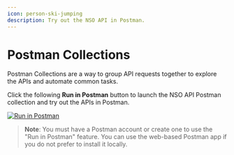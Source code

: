 ```yaml
---
icon: person-ski-jumping
description: Try out the NSO API in Postman.
---
```


# Postman Collections

Postman Collections are a way to group API requests together to explore the APIs and automate common tasks.

Click the following **Run in Postman** button to launch the NSO API Postman collection and try out the APIs in Postman.

[![Run in Postman](https://run.pstmn.io/button.svg#developer.cisco.com)](https://www.postman.com/v1/backend/redirect?type=collection\&id=3224967-58253b5d-c276-45a0-a11c-557e3baf9050\&entityId=42373\&publisherType=team\&publisherId=11003)

> **Note**: You must have a Postman account or create one to use the "Run in Postman" feature. You can use the web-based Postman app if you do not prefer to install it locally.
